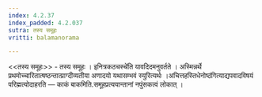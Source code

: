 ```yaml
---
index: 4.2.37
index_padded: 4.2.037
sutra: तस्य समूहः
vritti: balamanorama

---
```

<<तस्य समूहः>> - तस्य समूहः । इनित्रकठचस्चे॑ति यावदिदमनुवर्तते । अस्मिन्नर्थे प्रथमोच्चारितात्षष्ठन्तात्प्राग्दीव्यतीया अणादयो यथासम्भवं स्युरित्यर्थः ।अचित्तहस्तिधेनोष्ठ॑गित्याद्यपवादविषयं परिह्मत्योदाहरति — काकं बाकमिति.समूहप्रत्ययान्तानां नपुंसकत्वं लोकात् । 